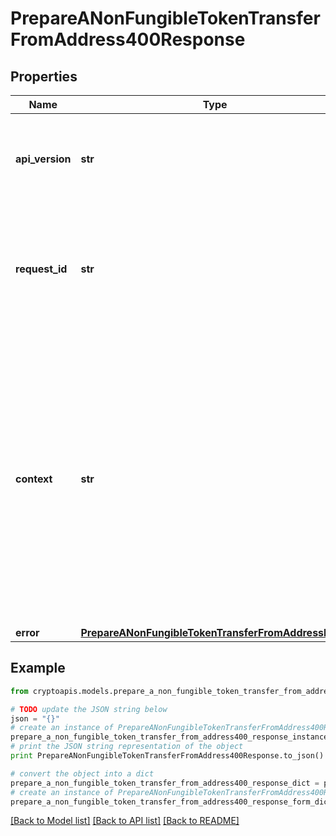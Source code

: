 # PrepareANonFungibleTokenTransferFromAddress400Response


## Properties
Name | Type | Description | Notes
------------ | ------------- | ------------- | -------------
**api_version** | **str** | Specifies the version of the API that incorporates this endpoint. | 
**request_id** | **str** | Defines the ID of the request. The &#x60;requestId&#x60; is generated by Crypto APIs and it&#39;s unique for every request. | 
**context** | **str** | In batch situations the user can use the context to correlate responses with requests. This property is present regardless of whether the response was successful or returned as an error. &#x60;context&#x60; is specified by the user. | [optional] 
**error** | [**PrepareANonFungibleTokenTransferFromAddressE400**](PrepareANonFungibleTokenTransferFromAddressE400.md) |  | 

## Example

```python
from cryptoapis.models.prepare_a_non_fungible_token_transfer_from_address400_response import PrepareANonFungibleTokenTransferFromAddress400Response

# TODO update the JSON string below
json = "{}"
# create an instance of PrepareANonFungibleTokenTransferFromAddress400Response from a JSON string
prepare_a_non_fungible_token_transfer_from_address400_response_instance = PrepareANonFungibleTokenTransferFromAddress400Response.from_json(json)
# print the JSON string representation of the object
print PrepareANonFungibleTokenTransferFromAddress400Response.to_json()

# convert the object into a dict
prepare_a_non_fungible_token_transfer_from_address400_response_dict = prepare_a_non_fungible_token_transfer_from_address400_response_instance.to_dict()
# create an instance of PrepareANonFungibleTokenTransferFromAddress400Response from a dict
prepare_a_non_fungible_token_transfer_from_address400_response_form_dict = prepare_a_non_fungible_token_transfer_from_address400_response.from_dict(prepare_a_non_fungible_token_transfer_from_address400_response_dict)
```
[[Back to Model list]](../README.md#documentation-for-models) [[Back to API list]](../README.md#documentation-for-api-endpoints) [[Back to README]](../README.md)


